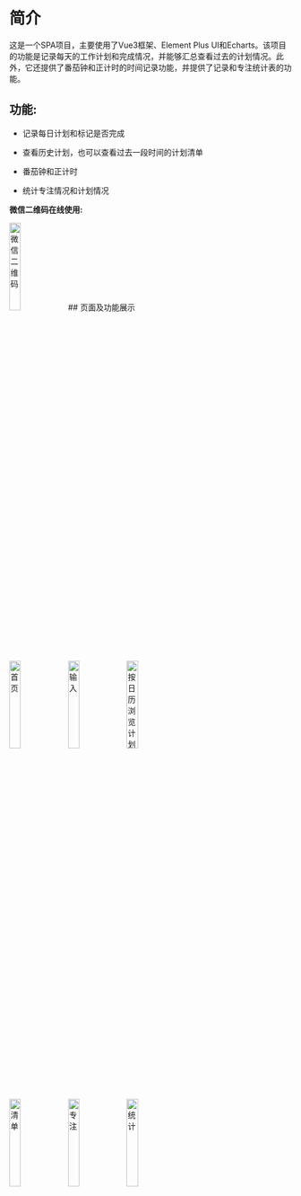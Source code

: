 # 简介
 这是一个SPA项目，主要使用了Vue3框架、Element Plus UI和Echarts。该项目的功能是记录每天的工作计划和完成情况，并能够汇总查看过去的计划情况。此外，它还提供了番茄钟和正计时的时间记录功能，并提供了记录和专注统计表的功能。


## 功能:

* 记录每日计划和标记是否完成

* 查看历史计划，也可以查看过去一段时间的计划清单

* 番茄钟和正计时

* 统计专注情况和计划情况

**微信二维码在线使用:**

<img src="https://caisisi123.github.io/daily_project/mypage.png" alt="微信二维码" width="20%">
## 页面及功能展示
<div display="flex">
<img src="https://caisisi123.github.io/daily_project/index.png" alt="首页" width="20%">
 <img src="https://caisisi123.github.io/daily_project/input.png" alt="输入" width="20%">
<img src="https://caisisi123.github.io/daily_project/cal.jpg" alt="按日历浏览计划" width="20%">

 </div>
 <div display="flex" justify-content="center">
<img src="https://caisisi123.github.io/daily_project/list.png" alt="清单" width="20%">
<img src="https://caisisi123.github.io/daily_project/focus.png" alt="专注" width="20%">
<img src="https://caisisi123.github.io/daily_project/statistic.png" alt="统计" width="20%">
</div>
